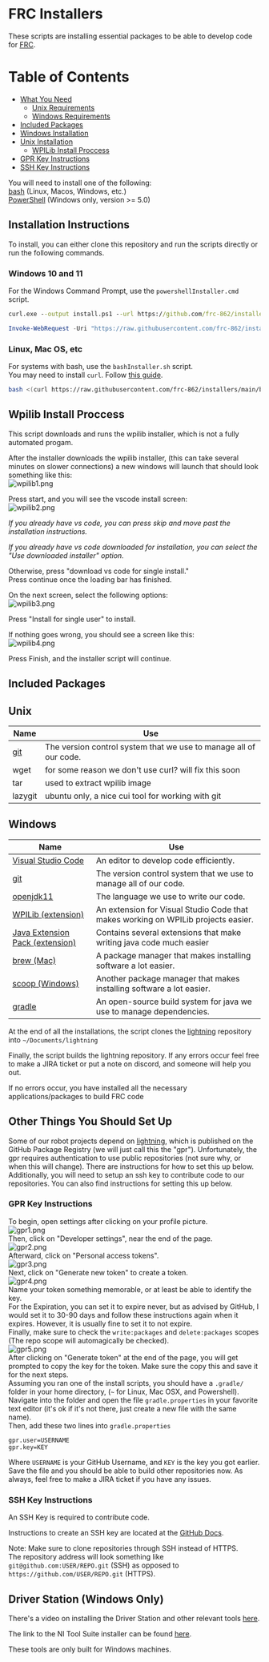 # FRC Installers

These scripts are installing essential packages to be able to develop code for [FRC](https://www.firstinspires.org/robotics/frc).

# Table of Contents
- [What You Need](#What-You-Need)
    - [Unix Requirements](#Unix-Requirements)
    - [Windows Requirements](#Windows-Requirements)
- [Included Packages](#Included-Packages)
- [Windows Installation](#Windows-Installation)
- [Unix Installation](#Unix-Intallation)
    - [WPILib Install Proccess](#WPILib-Install-Proccess)
- [GPR Key Instructions](#GPR-Key-Instructions)
- [SSH Key Instructions](#SSH-Key-Instructions)

You will need to install one of the following:\
[bash](https://www.gnu.org/software/bash/) (Linux, Macos, Windows, etc.)\
[PowerShell](https://github.com/PowerShell/PowerShell) (Windows only, version >= 5.0)

## Installation Instructions

To install, you can either clone this repository and run the scripts directly or run the following commands.

### Windows 10 and 11

For the Windows Command Prompt, use the `powershellInstaller.cmd` script.

```cmd
curl.exe --output install.ps1 --url https://github.com/frc-862/installers/blob/main/powershellInstaller.cmd && ./install.ps1 && del ./install.ps1
```

```PowerShell
Invoke-WebRequest -Uri "https://raw.githubusercontent.com/frc-862/installers/main/powershellInstaller.ps1" -OutFile ".\install.ps1"; .\install.ps1; rm .\install.ps1
```

### Linux, Mac OS, etc

For systems with bash, use the `bashInstaller.sh` script.\
You may need to install `curl`. Follow [this guide](https://www.tecmint.com/install-curl-in-linux/).

```bash
bash <(curl https://raw.githubusercontent.com/frc-862/installers/main/bashInstaller.sh)
```

## Wpilib Install Proccess

This script downloads and runs the wpilib installer, which is not a fully automated progam.

After the installer downloads the wpilib installer, (this can take several minutes on slower connections) a new windows will launch that should look something like this:\
![wpilib1.png](https://github.com/frc-862/installers/raw/main/assets/wpilib1.png)

Press start, and you will see the vscode install screen:\
![wpilib2.png](https://github.com/frc-862/installers/raw/main/assets/wpilib2.png)

*If you already have vs code, you can press skip and move past the installation instructions.*

*If you already have vs code downloaded for installation, you can select the "Use downloaded installer" option.*

Otherwise, press "download vs code for single install."\
Press continue once the loading bar has finished.

On the next screen, select the following options:\
![wpilib3.png](https://github.com/frc-862/installers/raw/main/assets/wpilib3.png)

Press "Install for single user" to install.

If nothing goes wrong, you should see a screen like this:\
![wpilib4.png](https://github.com/frc-862/installers/raw/main/assets/wpilib4.png)

Press Finish, and the installer script will continue.

## Included Packages

## Unix

Name | Use
--- | ---
[git](https://git-scm.com/) | The version control system that we use to manage all of our code.
wget | for some reason we don't use curl? will fix this soon
tar | used to extract wpilib image
lazygit | ubuntu only, a nice cui tool for working with git

## Windows
Name | Use
--- | ---
[Visual Studio Code](https://code.visualstudio.com/) | An editor to develop code efficiently.
[git](https://git-scm.com/) | The version control system that we use to manage all of our code.
[openjdk11](https://openjdk.java.net/projects/jdk/11/) | The language we use to write our code.
[WPILib (extension)](https://wpilib.org/) | An extension for Visual Studio Code that makes working on WPILib projects easier.
[Java Extension Pack (extension)](https://marketplace.visualstudio.com/items?itemName=vscjava.vscode-java-pack) | Contains several extensions that make writing java code much easier
[brew (Mac)](https://brew.sh/) | A package manager that makes installing software a lot easier.
[scoop (Windows)](https://scoop.sh/) | Another package manager that makes installing software a lot easier.
[gradle](https://gradle.org/) | An open-source build system for java we use to manage dependencies.

At the end of all the installations, the script clones the [lightning](https://github.com/frc-862/lightning) repository into `~/Documents/lightning`

Finally, the script builds the lightning repository. If any errors occur feel free to make a JIRA ticket or put a note on discord, and someone will help you out.

If no errors occur, you have installed all the necessary applications/packages to build FRC code

## Other Things You Should Set Up

Some of our robot projects depend on [lightning](https://github.com/frc-862/lightning), which is published on the GitHub Package Registry (we will just call this the "gpr"). Unfortunately, the gpr requires authentication to use public repositories (not sure why, or when this will change). There are instructions for how to set this up below.\
Additionally, you will need to setup an ssh key to contribute code to our repositories. You can also find instructions for setting this up below.

### GPR Key Instructions

To begin, open settings after clicking on your profile picture.\
![gpr1.png](https://github.com/frc-862/installers/raw/main/assets/gpr1.png)\
Then, click on "Developer settings", near the end of the page.\
![gpr2.png](https://github.com/frc-862/installers/raw/main/assets/gpr2.png)\
Afterward, click on "Personal access tokens".\
![gpr3.png](https://github.com/frc-862/installers/raw/main/assets/gpr3.png)\
Next, click on "Generate new token" to create a token.\
![gpr4.png](https://github.com/frc-862/installers/raw/main/assets/gpr4.png)\
Name your token something memorable, or at least be able to identify the key.\
For the Expiration, you can set it to expire never, but as advised by GitHub, I would set it to 30-90 days and follow these instructions again when it expires. However, it is usually fine to set it to not expire.\
Finally, make sure to check the `write:packages` and `delete:packages` scopes (The repo scope will automagically be checked).\
![gpr5.png](https://github.com/frc-862/installers/raw/main/assets/gpr5.png)\
After clicking on "Generate token" at the end of the page, you will get prompted to copy the key for the token. Make sure the copy this and save it for the next steps.\
Assuming you ran one of the install scripts, you should have a `.gradle/` folder in your home directory, (`~` for Linux, Mac OSX, and Powershell).\
Navigate into the folder and open the file `gradle.properties` in your favorite text editor (it's ok if it's not there, just create a new file with the same name).\
Then, add these two lines into `gradle.properties`

```properties
gpr.user=USERNAME
gpr.key=KEY
```

Where `USERNAME` is your GitHub Username, and `KEY` is the key you got earlier.\
Save the file and you should be able to build other repositories now. As always, feel free to make a JIRA ticket if you have any issues.

### SSH Key Instructions

An SSH Key is required to contribute code.

Instructions to create an SSH key are located at the [GitHub Docs](https://docs.github.com/en/github/authenticating-to-github/connecting-to-github-with-ssh/about-ssh).  

Note: Make sure to clone repositories through SSH instead of HTTPS.\
The repository address will look something like `git@github.com:USER/REPO.git` (SSH) as opposed to `https://github.com/USER/REPO.git` (HTTPS).

## Driver Station (Windows Only)

There's a video on installing the Driver Station and other relevant tools [here](https://drive.google.com/file/d/161bp7iFEciRYEJMP1MONmpF_pKdheI-W/view).

The link to the NI Tool Suite installer can be found [here](https://www.ni.com/en-us/support/downloads/drivers/download.frc-game-tools.html#369633).

These tools are only built for Windows machines.
